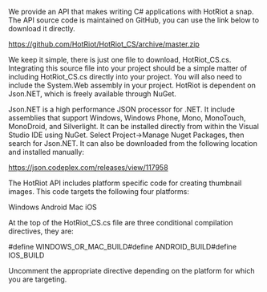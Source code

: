 We provide an API that makes writing C# applications with HotRiot a snap. The API source code is maintained on GitHub, you can use the link below to download it directly. 

https://github.com/HotRiot/HotRiot_CS/archive/master.zip

We keep it simple, there is just one file to download, HotRiot_CS.cs. Integrating this source file into your project should be a simple matter of including HotRiot_CS.cs directly into your project. You will also need to include the System.Web assembly in your project. HotRiot is dependent on Json.NET, which is freely available through NuGet.

Json.NET is a high performance JSON processor for .NET. It include assemblies that support Windows, Windows Phone, Mono, MonoTouch, MonoDroid, and Silverlight. It can be installed directly from within the Visual Studio IDE using NuGet. Select Project->Manage Nuget Packages, then search for Json.NET. It can also be downloaded from the following location and installed manually:

https://json.codeplex.com/releases/view/117958

The HotRiot API includes platform specific code for creating thumbnail images. This code targets the following four platforms:

Windows
Android
Mac
iOS

At the top of the HotRiot_CS.cs file are three conditional compilation directives, they are:

&#35;define  WINDOWS_OR_MAC_BUILD&#35;define  ANDROID_BUILD&#35;define  IOS_BUILD

Uncomment the appropriate directive depending on the platform for which you are targeting.
